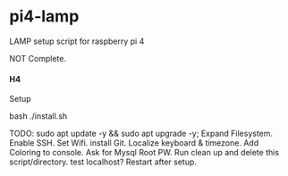 # pi4-lamp
LAMP setup script for raspberry pi 4

NOT Complete.

#### H4
Setup




bash ./install.sh

TODO:
    sudo apt update -y && sudo apt upgrade -y;
    Expand Filesystem.
    Enable SSH.
    Set Wifi.
    install Git.
    Localize keyboard & timezone.
    Add Coloring to console.
    Ask for Mysql Root PW.
    Run clean up and delete this script/directory.
    test localhost?
    Restart after setup.
